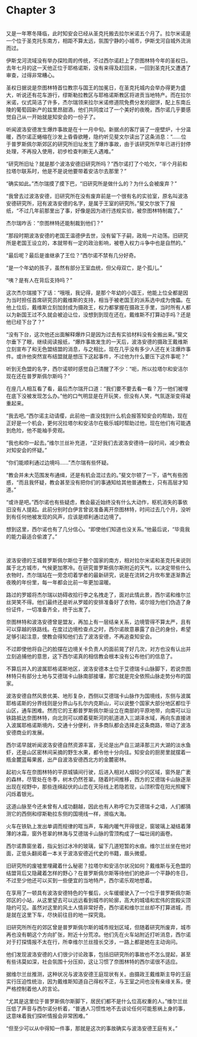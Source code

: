 # Chapter 3

<br>
又是一年寒冬降临，此时知安会已经从圣克托搬去拉尔米诺五个月了。拉尔米诺是一个位于圣克托东南方，相距不算太远，氛围宁静的小城市，伊斯戈河自城外流淌而过。

伊斯戈河流域没有举办探险周的传统，不过西尔诺赶上了奈图林特今年的圣权日。去年七月的这一天他正位于耶格诺斯，没有来得及赶回来，一回到圣克托又遭遇了审查，过得非常糟心。

圣权日据说是奈图林特首位教宗与国王的加冕日，在圣克托城内会举办得更为盛大，听说还有花车游行，缪斯勒拉教区与耶格诺斯教区将进贡当地特产。而在拉尔米诺，仪式简洁了许多，杰尔瑞领来拉尔米诺修道院免费分发的甜饼，配上东南丘陵的葡萄园新产的兹里昂甜酒，他们共同度过了一个美好的夜晚，西尔诺几乎要感觉自己从一开始就是知安会的一份子了。

听闻波洛安德发生爆炸事故是在十一月中旬。新据点的客厅装了一座壁炉，十分温暖，西尔诺正蜷缩在沙发上昏昏欲睡，隐约听见斐文尔读出了这条消息：“……位于普罗斯佩尔斯郊区的研究所旧址发生了爆炸事故，由于该研究所早年已进行封停处理，不再投入使用，初步检查判断无人遇难。”

“研究所旧址？就是那个波洛安德旧研究所吗？”西尔诺打了个哈欠，“半个月前和拉塔尔联系时，他是不是说他要带着安洁尔去那里？”

“确实如此。”杰尔瑞摸了摸下巴，“旧研究所是做什么的？为什么会被废弃？”

“我曾去过波洛安德，旧研究所在没有废弃前是一个很有名的实验室，原名叫波洛安德研究所，冠有波洛安德的名字，是属于王室的研究所。”斐文尔放下了报纸，“不过几年前那里出了事，好像是因为进行违规实验，被奈图林特制裁了。”

杰尔瑞咋舌：“奈图林特还能制裁到他们？”

“那段时期波洛安德的老国王温德伊去世，没有留下子嗣，政局一片动荡。旧研究所是老国王设立的，本就带有一定的政治影响，被卷入权力斗争中也是自然的。”

“最后呢？最后是谁继承了王位？”西尔诺不禁有几分好奇。

“是一个年幼的孩子，虽然有部分王室血统，但父母双亡，是个孤儿。”

“咦？是有人在背后支持吗？”

这次杰尔瑞接下了话：“哦哦，我记得，是那个年幼的小国王，他能上位全都是因为当时担任首席研究员的戴维斯的支持，相当于被老国王的派系选中成为傀儡。在他上位后，戴维斯立刻加封成为摄政王，权力都掌握在摄政王手里，当时所有人都以为新国王过不久就会被迫让位，没想到到现在还在。戴维斯不打算动手吗？还是他已经下台了？”

“没有下台，这次他还出面解释爆炸只是因为过去有实验材料没有全搬出来。”斐文尔垂下了眼，继续阅读报纸，“爆炸事故发生的一天后，波洛安德的摄政王戴维斯立刻宣布了和无色盟结盟的消息，与之相比，现在几乎没有多少人还在关注爆炸事件。或许他突然宣布结盟就是想压下这起事件，不过他为什么要压下这件事呢？”

听到无色盟的名字，西尔诺顿时感觉自己清醒了不少：“呃，所以拉塔尔和安洁尔现在还在普罗斯佩尔斯吗？”

在座几人相互看了看，最后杰尔瑞开口道：“我们要不要去看一看？万一他们被埋在底下没被发现怎么办。”他的口气明显是在开玩笑，但没有人笑，气氛逐渐变得凝重起来。

“我去吧。”西尔诺主动请缨，此前他一直没找到什么机会报答知安会的帮助，现在正好是一个机会，更何况拉塔尔和安洁尔在极乐城时帮助过他，现在他们有可能遇到危险，他不能袖手旁观。

“我也和你一起去。”维尔兰丝补充道，“正好我们去波洛安德待一段时间，减少教会对知安会的怀疑。”

“你们能顺利通过边境吗……”杰尔瑞有些怀疑。

“教会并未大范围发布通缉，还是有机会混过去的。”斐文尔顿了一下，语气有些困惑，“而且我怀疑，教会甚至没有把你们的事通知给其他普通教士，只有高层才知道。”

“或许是吧。”西尔诺也有些疑虑，教会最近始终没有什么大动作，枢机消失的事依旧没有人提起。此前分别时白伊言曾说准备离开奈图林特，时间过去几个月，没听到有任何他被发现的风声，应该是顺利通过边境了。

想到这里，西尔诺也有了几分信心。“即使他们知道也没关系。”他最后说，“毕竟我的能力最适合偷渡了。”

<br>

波洛安德的王城普罗斯佩尔斯位于整个国家的南方，相对拉尔米诺和圣克托来说则属于北方城市，气候更加寒冷。在研究普罗斯佩尔斯附近的天气，以决定带些什么衣物时，杰尔瑞站在一旁念叨着学者的最新研究，说是在流转之月坎布里逐渐靠近夜晚的年份里，每一年都会比前一年更加温暖。

路过的罗姬将杰尔瑞以妨碍收拾行李之名拽走了，面对此情此景，西尔诺和维尔兰丝哭笑不得。他们最终还是听从罗姬的安排准备好了衣物，诺尔娅为他们伪造了身份证件，一切准备齐全，终于出发了。

奈图林特和波洛安德曾是盟友，再加上有一层结亲关系，边境管得不算太严，且有可以穿越的铁路线。在度过边境检查点之时，西尔诺故意暴露了自己的身份，希望足够引起注意，使教会得知他们去了波洛安德，不再追查知安会。

不过即使他将自己的脸摆在边境关卡负责人的面前晃了好几次，对方也没有认出并立刻追捕他的意思，这下西尔诺真的相信教会根本没有公布他们的信息了。

不算后并入的波属耶格诺斯地区，波洛安德本土位于艾德瑞卡山脉脚下，若说奈图林特只有部分土地与艾德瑞卡山脉南部接壤，那它就是完全依照山脉走势分布的国家。

波洛安德自然风景优美、地形复杂，西侧以艾德瑞卡山脉作为国境线，东侧与波属耶格诺斯的分界线则是分界山与扎尔内克斯山，可以说整个国家大部分地区都位于山区，通车困难。然而它的王都普罗斯佩尔斯设立在南部的平原地带，向南可以沿铁路抵达奈图林特，向北则可以顺着斐斯河的航道进入三湖泽水域，再向东直接进入波属耶格诺斯境内，交通十分便利，许多商队都会选择走这条商路，带动了波洛安德商业的发展。

西尔诺早就听闻波洛安德自然资源丰富，无论是出产自三湖泽那三片大湖的淡水鱼虾，还是山区密林间采摘的野生水果，都令他十分向往。知安会的厨房里就摆着一瓶金麓蓝莓果酱，出产自波洛安德西北方的金麓密林。

起初火车在奈图林特的平原城镇间行驶，后进入相对人烟较少的区域，窗外是广袤的森林，尽管处在冬季，树木仍然苍翠。随着时间推移，西方的艾德瑞卡山脉逐渐出现在视野中，那些连绵起伏的山峦在天际线上若隐若现，山顶积雪在阳光照耀下闪烁着银光。

这道山脉至今还未曾有人成功翻越，因此也有人称呼它为艾德瑞卡之墙，人们都猜测它的西侧和缪斯勒拉东侧的国境线一样，濒临大海。

火车在铁轨上发出单调而规律的哐当声，车厢内暖气开得很足，窗玻璃上凝结着薄薄的冰霜，窗外苍翠的林海与艾德瑞卡山脉的雪顶构成了一幅壮阔的画卷。

西尔诺靠窗坐着，指尖划过冰冷的玻璃，留下几道短暂的水痕。维尔兰丝坐在他对面，正低头翻阅着一本关于波洛安德近代史的书籍，眉头微蹙。

旧研究所的废墟里埋藏着什么秘密？拉塔尔和安洁尔状况如何？戴维斯与无色盟的结盟背后又隐藏着怎样的野心？在普罗斯佩尔斯等待他们的绝非一个平静的冬日，不过至少他还可以买到一些便宜的当地特产，西尔诺乐观地想着。

在享用了一顿具有波洛安德特色的午餐后，火车缓缓驶入了一个位于普罗斯佩尔斯郊区的小站，从这里望去可以远远看到城市的轮廓，高大的城墙和宏伟的宫殿尖顶隐约可见。虽然对这里的风土人情非常好奇，西尔诺和维尔兰丝却不打算进城，而是就在这里下车，尽快前往目的地一探究竟。

旧研究所所在的郊区曾是普罗斯佩尔斯的城市规划区域，但随着研究所废弃，城市再也没有朝这个方向扩张，附近十分荒凉。他们先在火车站附近打听消息，西尔诺对于打探情报不太在行，所幸维尔兰丝擅长交涉，一路上都是她在主动询问。

他们发现波洛安德的人们很少讨论政事，包括旧研究所的事故也不怎么提起，甚至有些讳莫如深，社会氛围十分压抑，这让习惯了奈图林特的西尔诺很不适应。

据维尔兰丝推测，这种状况与波洛安德王庭现状有关。由摄政王戴维斯主导的王庭实行压迫性统治，因为戴维斯知道自己得权不正，与王室之间也没有亲缘关系，便严格控制着他人的言论。

“尤其是这里位于普罗斯佩尔斯脚下，居民们都不是什么位高权重的人。”维尔兰丝压低了声音与西尔诺分析着，“普通人习惯性地不去谈论任何可能惹祸上身的事，这意味着我们探听情报会非常困难。”

“但至少可以从中得知一件事，那就是这次的事故确实与波洛安德王庭有关。”
